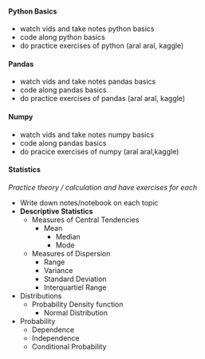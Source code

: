 #### Python Basics 
* watch vids and take notes python basics
* code along python basics
* do practice exercises of python (aral aral, kaggle)

#### Pandas 
* watch vids and take notes pandas basics
* code along pandas basics
* do practice exercises of pandas (aral aral, kaggle)
#### Numpy 
* watch vids and take notes numpy basics
* code along pandas basics
* do pracice exercises of numpy (aral aral,kaggle)

#### Statistics
*Practice theory / calculation and have exercises for each*
* Write down notes/notebook on each topic
* **Descriptive Statistics**
	* Measures of Central Tendencies
		* Mean
	        * Median
	        * Mode
	* Measures of Dispersion
		* Range
		* Variance
		* Standard Deviation
		* Interquartiel Range
* Distributions
	* Probability Density function
		* Normal Distribution
* Probability
	* Dependence
	* Independence
	* Conditional Probability
